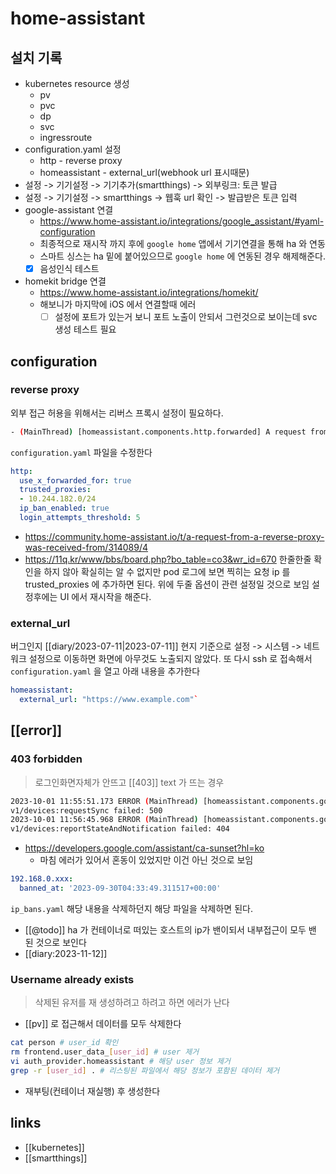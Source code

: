 # home-assistant

## 설치 기록
- kubernetes resource 생성
  - pv
  - pvc
  - dp
  - svc
  - ingressroute
- configuration.yaml 설정
  - http - reverse proxy
  - homeassistant - external_url(webhook url 표시때문)
- 설정 -> 기기설정 -> 기기추가(smartthings) -> 외부링크: 토큰 발급
- 설정 -> 기기설정 -> smartthings -> 웹훅 url 확인 -> 발급받은 토큰 입력
- google-assistant 연결
  + https://www.home-assistant.io/integrations/google_assistant/#yaml-configuration
  - 최종적으로 재시작 까지 후에 `google home` 앱에서 기기연결을 통해 ha 와 연동
  - 스마트 싱스는 ha 밑에 붙어있으므로 `google home` 에 연동된 경우 해제해준다.
  - [X] 음성인식 테스트
- homekit bridge 연결
  + https://www.home-assistant.io/integrations/homekit/
  - 해보니가 마지막에 iOS 에서 연결할때 에러
    - [ ] 설정에 포트가 있는거 보니 포트 노출이 안되서 그런것으로 보이는데 svc 생성 테스트 필요
## configuration
### reverse proxy
외부 접근 허용을 위해서는 리버스 프록시 설정이 필요하다.

```sh 
- (MainThread) [homeassistant.components.http.forwarded] A request from a reverse proxy was received from 10.244.182.150, but your HTTP integration is not set-up for reverse proxies
```
`configuration.yaml` 파일을 수정한다
```yaml
http:
  use_x_forwarded_for: true
  trusted_proxies:
  - 10.244.182.0/24
  ip_ban_enabled: true
  login_attempts_threshold: 5
```
+ https://community.home-assistant.io/t/a-request-from-a-reverse-proxy-was-received-from/314089/4
+ https://11q.kr/www/bbs/board.php?bo_table=co3&wr_id=670
한줄한줄 확인을 하지 않아 확실히는 알 수 없지만 pod 로그에 보면 찍히는 요청 ip 를 trusted_proxies 에 추가하면 된다.
위에 두줄 옵션이 관련 설정일 것으로 보임
설정후에는 UI 에서 재시작을 해준다.
### external_url
버그인지 [[diary/2023-07-11|2023-07-11]] 현지 기준으로 설정 -> 시스템 -> 네트워크 설정으로 이동하면 화면에 아무것도 노출되지 않았다.
또 다시 ssh 로 접속해서 `configuration.yaml` 을 열고 아래 내용을 추가한다
```yaml
homeassistant:
  external_url: "https://www.example.com"`
```

## [[error]]

### 403 forbidden
> 로그인화면자체가 안뜨고 [[403]] text 가 뜨는 경우
```sh 
2023-10-01 11:55:51.173 ERROR (MainThread) [homeassistant.components.google_assistant.http] Request for https://homegraph.googleapis.com/
v1/devices:requestSync failed: 500
2023-10-01 11:56:45.968 ERROR (MainThread) [homeassistant.components.google_assistant.http] Request for https://homegraph.googleapis.com/
v1/devices:reportStateAndNotification failed: 404
```
+ https://developers.google.com/assistant/ca-sunset?hl=ko
  - 마침 에러가 있어서 혼동이 있었지만 이건 아닌 것으로 보임

```ip_bans.yaml
192.168.0.xxx:
  banned_at: '2023-09-30T04:33:49.311517+00:00'
```
`ip_bans.yaml` 해당 내용을 삭제하던지 해당 파일을 삭제하면 된다.
- [[@todo]] ha 가 컨테이너로 떠있는 호스트의 ip가 밴이되서 내부접근이 모두 밴 된 것으로 보인다
- [[diary:2023-11-12]]

### Username already exists
> 삭제된 유저를 재 생성하려고 하려고 하면 에러가 난다
- [[pv]] 로 접근해서 데이터를 모두 삭제한다
```sh
cat person # user_id 확인
rm frontend.user_data_[user_id] # user 제거
vi auth_provider.homeassistant # 해당 user 정보 제거
grep -r [user_id] . # 리스팅된 파일에서 해당 정보가 포함된 데이터 제거
```
- 재부팅(컨테이너 재실행) 후 생성한다

## links
- [[kubernetes]]
- [[smartthings]]
